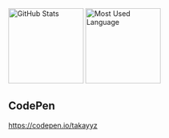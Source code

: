 <!--
**Takayyz/Takayyz** is a ✨ _special_ ✨ repository because its `README.md` (this file) appears on your GitHub profile.

Here are some ideas to get you started:

- 🔭 I’m currently working on ...
- 🌱 I’m currently learning ...
- 👯 I’m looking to collaborate on ...
- 🤔 I’m looking for help with ...
- 💬 Ask me about ...
- 📫 How to reach me: ...
- 😄 Pronouns: ...
- ⚡ Fun fact: ...
-->

<div align="left">
  <img style="height:150px;" alt="GitHub Stats" src="https://github-readme-stats.vercel.app/api?username=Takayyz&count_private=true&show_icons=true&theme=tokyonight" />
  <img style="height: 150px;" alt="Most Used Language" src="https://github-readme-stats.vercel.app/api/top-langs/?username=Takayyz&layout=compact&theme=tokyonight" />
</div>

## CodePen
https://codepen.io/takayyz
